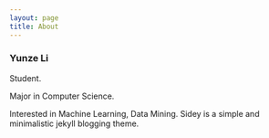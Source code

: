 ```yaml
---
layout: page
title: About
---
```


### Yunze Li

Student.

Major in Computer Science.

Interested in Machine Learning, Data Mining.
Sidey is a simple and minimalistic jekyll blogging theme.
